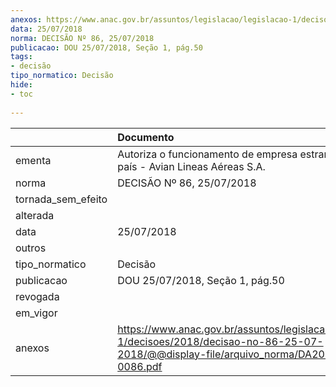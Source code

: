 ```yaml
---
anexos: https://www.anac.gov.br/assuntos/legislacao/legislacao-1/decisoes/2018/decisao-no-86-25-07-2018/@@display-file/arquivo_norma/DA2018-0086.pdf
data: 25/07/2018
norma: DECISÃO Nº 86, 25/07/2018
publicacao: DOU 25/07/2018, Seção 1, pág.50
tags:
- decisão
tipo_normatico: Decisão
hide: 
- toc 
 
---
```


|                    | Documento                                                                                                                                    |
|:-------------------|:---------------------------------------------------------------------------------------------------------------------------------------------|
| ementa             | Autoriza o funcionamento de empresa estrangeira no país - Avian Lineas Aéreas S.A.                                                           |
| norma              | DECISÃO Nº 86, 25/07/2018                                                                                                                    |
| tornada_sem_efeito |                                                                                                                                              |
| alterada           |                                                                                                                                              |
| data               | 25/07/2018                                                                                                                                   |
| outros             |                                                                                                                                              |
| tipo_normatico     | Decisão                                                                                                                                      |
| publicacao         | DOU 25/07/2018, Seção 1, pág.50                                                                                                              |
| revogada           |                                                                                                                                              |
| em_vigor           |                                                                                                                                              |
| anexos             | https://www.anac.gov.br/assuntos/legislacao/legislacao-1/decisoes/2018/decisao-no-86-25-07-2018/@@display-file/arquivo_norma/DA2018-0086.pdf |